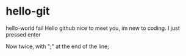 # hello-git
hello-world fail
Hello github  nice to meet you, im new to coding.
I just pressed enter

Now twice, with ";" at the end of the line;
